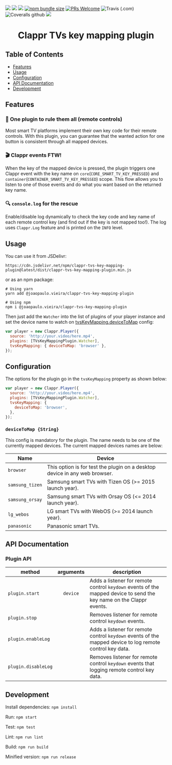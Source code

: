 [![](https://data.jsdelivr.com/v1/package/npm/@joaopaulo.vieira/clappr-tvs-key-mapping-plugin/badge)](https://npmjs.org/package/@joaopaulo.vieira/clappr-tvs-key-mapping-plugin)
[![](https://img.shields.io/npm/v/@joaopaulo.vieira/clappr-tvs-key-mapping-plugin.svg?style=flat-square)](https://npmjs.org/package/@joaopaulo.vieira/clappr-tvs-key-mapping-plugin)
[![](https://img.shields.io/npm/dt/@joaopaulo.vieira/clappr-tvs-key-mapping-plugin.svg?style=flat-square)](https://npmjs.org/package/@joaopaulo.vieira/clappr-tvs-key-mapping-plugin)
[![npm bundle size](https://img.shields.io/bundlephobia/min/@joaopaulo.vieira/clappr-tvs-key-mapping-plugin?style=flat-square)](https://bundlephobia.com/result?p=@joaopaulo.vieira/clappr-tvs-key-mapping-plugin)
[![PRs Welcome](https://img.shields.io/badge/PRs-welcome-brightgreen.svg?style=flat-square)](http://makeapullrequest.com)
![Travis (.com)](https://img.shields.io/travis/com/joaopaulovieira/clappr-tvs-key-mapping-plugin?style=flat-square)
![Coveralls github](https://img.shields.io/coveralls/github/joaopaulovieira/clappr-tvs-key-mapping-plugin?style=flat-square)
[![](https://img.shields.io/github/license/joaopaulovieira/clappr-context-menu-plugin?style=flat-square)](https://github.com/joaopaulovieira/clappr-context-menu-plugin/blob/master/LICENSE)

<h1 align=center>Clappr TVs key mapping plugin</h1>

## Table of Contents
- [Features](https://github.com/joaopaulovieira/clappr-tvs-key-mapping-plugin#Features)
- [Usage](https://github.com/joaopaulovieira/clappr-tvs-key-mapping-plugin#Usage)
- [Configuration](https://github.com/joaopaulovieira/clappr-tvs-key-mapping-plugin#Configuration)
- [API Documentation](https://github.com/joaopaulovieira/clappr-tvs-key-mapping-plugin#API-Documentation)
- [Development](https://github.com/joaopaulovieira/clappr-tvs-key-mapping-plugin#Development)

## Features
### :mage: One plugin to rule them all (remote controls)
Most smart TV platforms implement their own key code for their remote controls. With this plugin, you can guarantee that the wanted action for one button is consistent through all mapped devices.

### :clapper: Clappr events FTW!
When the key of the mapped device is pressed, the plugin triggers one Clappr event with the key name on `core`(`CORE_SMART_TV_KEY_PRESSED`) and `container`(`CONTAINER_SMART_TV_KEY_PRESSED`) scope. This flow allows you to listen to one of those events and do what you want based on the returned key name.

### :mag: `console.log` for the rescue
Enable/disable log dynamically to check the key code and key name of each remote control key (and find out if the key is not mapped too!). The log uses `Clappr.Log` feature and is printed on the `INFO` level.


## Usage
You can use it from JSDelivr:
```
https://cdn.jsdelivr.net/npm/clappr-tvs-key-mapping-plugin@latest/dist/clappr-tvs-key-mapping-plugin.min.js
```
or as an npm package:
```properties
# Using yarn
yarn add @joaopaulo.vieira/clappr-tvs-key-mapping-plugin

# Using npm
npm i @joaopaulo.vieira/clappr-tvs-key-mapping-plugin
```

Then just add the `Watcher` into the list of plugins of your player instance and set the device name to watch on [tvsKeyMapping.deviceToMap](https://github.com/joaopaulovieira/clappr-tvs-key-mapping-plugin#devicetomap-string) config:
```javascript
var player = new Clappr.Player({
  source: 'http://your.video/here.mp4',
  plugins: [TVsKeyMappingPlugin.Watcher],
  tvsKeyMapping: { deviceToMap: 'browser' },
});
```

## Configuration
The options for the plugin go in the `tvsKeyMapping` property as shown below:
```javascript
var player = new Clappr.Player({
  source: 'http://your.video/here.mp4',
  plugins: [TVsKeyMappingPlugin.Watcher],
  tvsKeyMapping: {
    deviceToMap: 'browser',
  },
});
```

### `deviceToMap {String}`
This config is mandatory for the plugin. The name needs to be one of the currently mapped devices. The current mapped devices names are below:

| Name | Device |
|------|--------|
| `browser` | This option is for test the plugin on a desktop device in any web browser. |
|`samsung_tizen`| Samsung smart TVs with Tizen OS (>= 2015 launch year). |
|`samsung_orsay`| Samsung smart TVs with Orsay OS (<= 2014 launch year). |
|`lg_webos`| LG smart TVs with WebOS (>= 2014 launch year). |
|`panasonic`| Panasonic smart TVs. |

## API Documentation

### Plugin API
| method | arguments | description |
|--------|:---------:|-------------|
| `plugin.start` | `device` | Adds a listener for remote control `keydown` events of the mapped device to send the key name on the Clappr events. |
| `plugin.stop` | | Removes listener for remote control `keydown` events. |
| `plugin.enableLog` |  | Adds a listener for remote control `keydown` events of the mapped device to log remote control key data. |
| `plugin.disableLog` |  | Removes listener for remote control `keydown` events that logging remote control key data. |

## Development
Install dependencies: `npm install`

Run: `npm start`

Test: `npm test`

Lint: `npm run lint`

Build: `npm run build`

Minified version: `npm run release`
